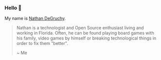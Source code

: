 ### Hello 👋

My name is [Nathan DeGruchy](https://degruchy.org/).

> Nathan is a technologist and Open Source enthusiast living and working in Florida. Often, he can be found playing board games with his family, video games by himself or breaking technological things in order to fix them "better".
>
> ~ Me

